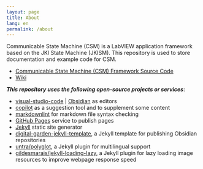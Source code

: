 ```yaml
---
layout: page
title: About
lang: en
permalink: /about
---
```


Communicable State Machine (CSM) is a LabVIEW application framework based on the JKI State Machine (JKISM). This repository is used to store documentation and example code for CSM.

- [Communicable State Machine (CSM) Framework Source Code](https://github.com/NEVSTOP-LAB/Communicable-State-Machine)
- [Wiki](https://nevstop-lab.github.io/CSM-Wiki/)

_**This repository uses the following open-source projects or services**_:

- [visual-studio-code](https://code.visualstudio.com/) | [Obsidian](https://obsidian.md/) as editors
- [copilot](https://copilot.github.com/) as a suggestion tool and to supplement some content
- [markdownlint](https://github.com/markdownlint/markdownlint) for markdown file syntax checking
- [GitHub Pages](https://pages.github.com/) service to publish pages
- [Jekyll](https://jekyllrb.com/) static site generator
- [digital-garden-jekyll-template](https://github.com/nevstop/Try-digital-garden-jekyll), a Jekyll template for publishing Obsidian repositories
- [untra/polyglot](https://github.com/untra/polyglot), a Jekyll plugin for multilingual support
- [gildesmarais/jekyll-loading-lazy](https://github.com/gildesmarais/jekyll-loading-lazy), a Jekyll plugin for lazy loading image resources to improve webpage response speed
